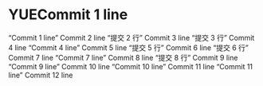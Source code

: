 # YUECommit 1 line
“Commit 1 line”
Commit 2 line
“提交 2 行”
Commit 3 line
“提交 3 行”
Commit 4 line
“Commit 4 line”
Commit 5 line
“提交 5 行”
Commit 6 line
“提交 6 行”
Commit 7 line
“Commit 7 line”
Commit 8 line
“提交 8 行”
Commit 9 line
“Commit 9 line”
Commit 10 line
“Commit 10 line”
Commit 11 line
“Commit 11 line”
Commit 12 line
